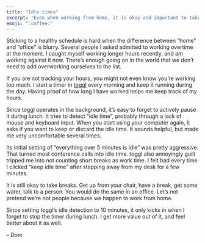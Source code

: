 ```yaml
---
title: "Idle times"
excerpt: "Even when working from home, it is okay and important to take breaks every now and then."
emoji: ":coffee:"
---
```

Sticking to a healthy schedule is hard when the difference between “home” and “office” is blurry. Several people I asked admitted to working overtime at the moment. I caught myself working longer hours recently, and am working against it now. There’s enough going on in the world that we don’t need to add overworking ourselves to the list.

If you are not tracking your hours, you might not even know you’re working too much. I start a timer in [toggl](https://toggl.com) every morning and keep it running during the day. Having proof of how long I have worked helps me keep track of my hours.

Since toggl operates in the background, it’s easy to forget to actively pause it during lunch. It tries to detect “idle time”, probably through a lack of mouse and keyboard input. When you start using your computer again, it asks if you want to keep or discard the idle time. It sounds helpful, but made me very uncomfortable several times.

Its initial setting of “everything over 5 minutes is idle” was pretty aggressive. That turned most conference calls into idle time. toggl also annoyingly guilt tripped me into not counting short breaks as work time. I felt bad every time I clicked “keep idle time” after stepping away from my desk for a few minutes.

It is still okay to take breaks. Get up from your chair, have a break, get some water, talk to a person. You would do the same in an office. Let’s not pretend we’re not people because we happen to work from home.

Since setting toggl’s idle detection to 10 minutes, it only kicks in when I forget to stop the timer during lunch. I get more value out of it, and feel better about it as well.

– Dom